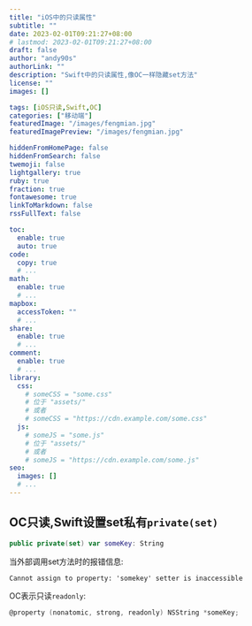 ```yaml
---
title: "iOS中的只读属性"
subtitle: ""
date: 2023-02-01T09:21:27+08:00
# lastmod: 2023-02-01T09:21:27+08:00
draft: false
author: "andy90s"
authorLink: ""
description: "Swift中的只读属性,像OC一样隐藏set方法"
license: ""
images: []

tags: [iOS只读,Swift,OC]
categories: ["移动端"]
featuredImage: "/images/fengmian.jpg"
featuredImagePreview: "/images/fengmian.jpg"

hiddenFromHomePage: false
hiddenFromSearch: false
twemoji: false
lightgallery: true
ruby: true
fraction: true
fontawesome: true
linkToMarkdown: false
rssFullText: false

toc:
  enable: true
  auto: true
code:
  copy: true
  # ...
math:
  enable: true
  # ...
mapbox:
  accessToken: ""
  # ...
share:
  enable: true
  # ...
comment:
  enable: true
  # ...
library:
  css:
    # someCSS = "some.css"
    # 位于 "assets/"
    # 或者
    # someCSS = "https://cdn.example.com/some.css"
  js:
    # someJS = "some.js"
    # 位于 "assets/"
    # 或者
    # someJS = "https://cdn.example.com/some.js"
seo:
  images: []
  # ...
---
```

<!--more-->
## OC只读,Swift设置set私有`private(set)`
```swift
public private(set) var someKey: String
```
当外部调用set方法时的报错信息:
```
Cannot assign to property: 'somekey' setter is inaccessible
```
OC表示只读`readonly`:
```Objective-C
@property (nonatomic, strong, readonly) NSString *someKey;
```

